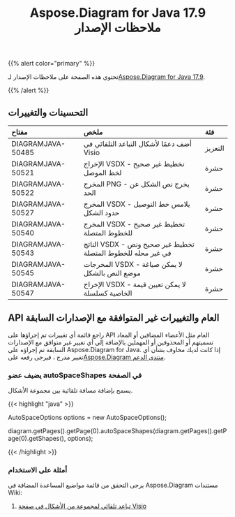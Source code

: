 ﻿---
title: Aspose.Diagram for Java 17.9 ملاحظات الإصدار
type: docs
weight: 40
url: /ar/java/aspose-diagram-for-java-17-9-release-notes/
---
{{% alert color="primary" %}} 

 تحتوي هذه الصفحة على ملاحظات الإصدار لـ[Aspose.Diagram for Java 17.9](https://docs.aspose.com/diagram/java/aspose-diagram-for-java-17-9-release-notes/).

{{% /alert %}} 
## **التحسينات والتغييرات**

|**مفتاح**|**ملخص**|**فئة**|
|:- |:- |:- |
|DIAGRAMJAVA-50485|أضف دعمًا لأشكال التباعد التلقائي في Visio|التعزيز|
|DIAGRAMJAVA-50521|الإخراج VSDX - تخطيط غير صحيح لخط الموصل|حشرة|
|DIAGRAMJAVA-50522|المخرج PNG - يخرج نص الشكل عن الحد|حشرة|
|DIAGRAMJAVA-50527|المخرج VSDX - يلامس خط التوصيل حدود الشكل|حشرة|
|DIAGRAMJAVA-50540|المخرج VSDX - تخطيط غير صحيح للخطوط المتصلة|حشرة|
|DIAGRAMJAVA-50543|الناتج VSDX - تخطيط غير صحيح ونص في غير محله للخطوط المتصلة|حشرة|
|DIAGRAMJAVA-50545|المخرجات VSDX - لا يمكن صياغة موضع النص بالشكل|حشرة|
|DIAGRAMJAVA-50547|الإخراج VSDX - لا يمكن تعيين قيمة الخاصية كسلسلة|حشرة|
## **API العام والتغييرات غير المتوافقة مع الإصدارات السابقة**
راجع قائمة أي تغييرات تم إجراؤها على API العام مثل الأعضاء المضافين أو المعاد تسميتهم أو المحذوفين أو المهملين بالإضافة إلى أي تغيير غير متوافق مع الإصدارات السابقة تم إجراؤه على Aspose.Diagram for Java. إذا كانت لديك مخاوف بشأن أي تغيير مدرج ، فيرجى رفعه على[Aspose.Diagram منتدى الدعم](https://forum.aspose.com/c/diagram/17).
### **يضيف عضو autoSpaceShapes في الصفحة**
يسمح بإضافة مسافة تلقائية بين مجموعة الأشكال.

{{< highlight "java" >}}

 AutoSpaceOptions options = new AutoSpaceOptions();

diagram.getPages().getPage(0).autoSpaceShapes(diagram.getPages().getPage(0).getShapes(), options);

{{< /highlight >}}
### **أمثلة على الاستخدام**
يرجى التحقق من قائمة مواضيع المساعدة المضافة في Aspose.Diagram مستندات Wiki:

1. [تباعد تلقائي لمجموعة من الأشكال في صفحة Visio](/diagram/ar/java/auto-space-a-collection-of-shapes-in-the-visio-page/)
